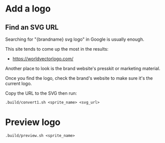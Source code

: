 # Add a logo

## Find an SVG URL

Searching for "{brandname} svg logo" in Google is usually enough.

This site tends to come up the most in the results:

- https://worldvectorlogo.com/

Another place to look is the brand website's presskit or marketing material.

Once you find the logo, check the brand's website to make sure it's the 
current logo.

Copy the URL to the SVG then run:

    .build/convert1.sh <sprite_name> <svg_url>

# Preview logo

    .build/preview.sh <sprite_name>
